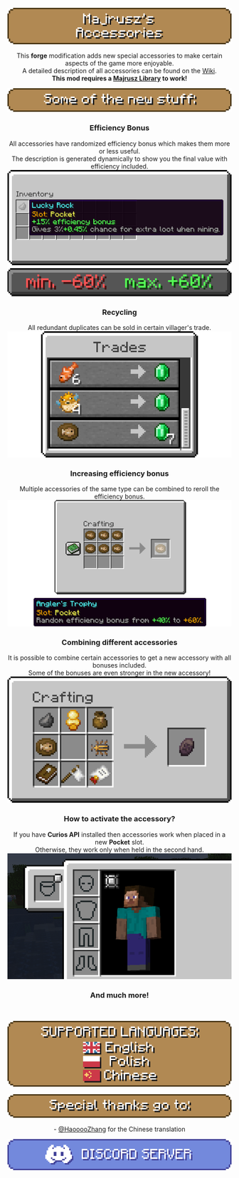 <center>

![](https://github.com/Majrusz/MinecraftCommon/blob/main/Accessories/logo.png?raw=true)

This <b>forge</b> modification adds new special accessories to make certain aspects of the game more enjoyable. \
A detailed description of all accessories can be found on the [Wiki](https://github.com/Majrusz/MajruszsAccessories/wiki). \
<b>This mod requires a [Majrusz Library](https://modrinth.com/mod/majrusz-library) to work!</b>

![](https://github.com/Majrusz/MinecraftCommon/blob/main/Accessories/stuff.png?raw=true)

### Efficiency Bonus
All accessories have randomized efficiency bonus which makes them more or less useful. \
The description is generated dynamically to show you the final value with efficiency included.
![](https://github.com/Majrusz/MinecraftCommon/blob/main/Accessories/bonus.png?raw=true)

### Recycling
All redundant duplicates can be sold in certain villager's trade.
![](https://github.com/Majrusz/MinecraftCommon/blob/main/Accessories/trades.png?raw=true)

### Increasing efficiency bonus
Multiple accessories of the same type can be combined to reroll the efficiency bonus.
![](https://github.com/Majrusz/MinecraftCommon/blob/main/Accessories/crafting.png?raw=true)

### Combining different accessories
It is possible to combine certain accessories to get a new accessory with all bonuses included. \
Some of the bonuses are even stronger in the new accessory!
![](https://github.com/Majrusz/MinecraftCommon/blob/main/Accessories/crafting2.png?raw=true)

### How to activate the accessory?
If you have <b>Curios API</b> installed then accessories work when placed in a new <b>Pocket</b> slot. \
Otherwise, they work only when held in the second hand.
![](https://github.com/Majrusz/MinecraftCommon/blob/main/Accessories/pocket_slot.png?raw=true)

### And much more!

<br>

![](https://github.com/Majrusz/MinecraftCommon/blob/main/Accessories/languages.png?raw=true)

![](https://github.com/Majrusz/MinecraftCommon/blob/main/Accessories/thanks.png?raw=true)

\- [@HaooooZhang](https://github.com/HaooooZhang) for the Chinese translation

[![](https://github.com/Majrusz/MinecraftCommon/blob/main/Library/discord.png?raw=true)](https://discord.gg/9UF774WcuW)

</center>